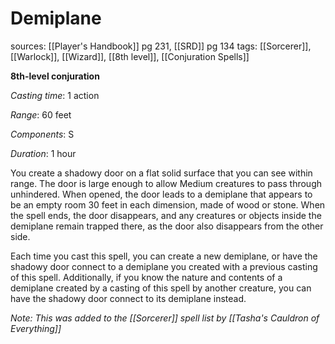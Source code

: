 # Demiplane
sources: [[Player's Handbook]] pg 231, [[SRD]] pg 134
tags: [[Sorcerer]], [[Warlock]], [[Wizard]], [[8th level]], [[Conjuration Spells]]

**8th-level conjuration**

*Casting time*: 1 action

*Range*: 60 feet

*Components*: S

*Duration*: 1 hour

You create a shadowy door on a flat solid surface that you can see within range. The door is large enough to allow Medium creatures to pass through unhindered. When opened, the door leads to a demiplane that appears to be an empty room 30 feet in each dimension, made of wood or stone. When the spell ends, the door disappears, and any creatures or objects inside the demiplane remain trapped there, as the door also disappears from the other side.

Each time you cast this spell, you can create a new demiplane, or have the shadowy door connect to a demiplane you created with a previous casting of this spell.  Additionally, if you know the nature and contents of a demiplane created by a casting of this spell by another creature, you can have the shadowy door connect to its demiplane instead.

*Note: This was added to the [[Sorcerer]] spell list by [[Tasha's Cauldron of Everything]]*